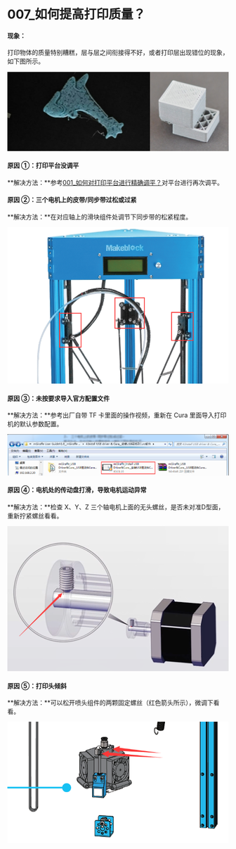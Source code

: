 # 007\_如何提高打印质量？

#### 现象：

打印物体的质量特别糟糕，层与层之间衔接得不好，或者打印层出现错位的现象，如下图所示。

![](../.gitbook/assets/0-6.png)

#### **原因 ①：打印平台没调平**

**解决方法：**参考[001\_如何对打印平台进行精确调平？](001-ru-he-dui-da-yin-ping-tai-jin-hang-jing-que-tiao-ping.md)对平台进行再次调平。

#### **原因 ②：三个电机上的皮带/同步带过松或过紧**

**解决方法：**在对应轴上的滑块组件处调节下同步带的松紧程度。

![](../.gitbook/assets/0-5.png)

#### **原因 ③：未按要求导入官方配置文件**

**解决方法：**参考出厂自带 TF 卡里面的操作视频，重新在 Cura 里面导入打印机的默认参数配置。

![](../.gitbook/assets/0-4.png)

#### **原因 ④：电机处的传动盘打滑，导致电机运动异常**

**解决方法：**检查 X、Y、Z 三个轴电机上面的无头螺丝，是否未对准D型面，重新拧紧螺丝看看。

![](../.gitbook/assets/0-3.png)

#### **原因 ⑤：打印头倾斜**

**解决方法：**可以松开喷头组件的两颗固定螺丝（红色箭头所示），微调下看看。

![](../.gitbook/assets/0-2.png)




